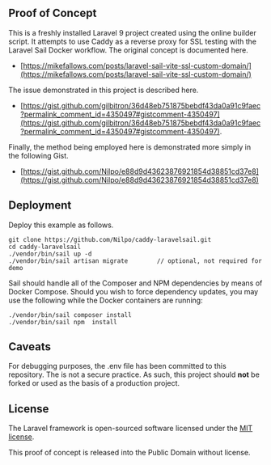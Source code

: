 ## Proof of Concept

This is a freshly installed Laravel 9 project created using the online builder script. It attempts to use Caddy as a reverse proxy for SSL testing with the Laravel Sail Docker workflow. The original concept is documented here.

- [https://mikefallows.com/posts/laravel-sail-vite-ssl-custom-domain/](https://mikefallows.com/posts/laravel-sail-vite-ssl-custom-domain/)

The issue demonstrated in this project is described here.

- [https://gist.github.com/gilbitron/36d48eb751875bebdf43da0a91c9faec?permalink_comment_id=4350497#gistcomment-4350497](https://gist.github.com/gilbitron/36d48eb751875bebdf43da0a91c9faec?permalink_comment_id=4350497#gistcomment-4350497).

Finally, the method being employed here is demonstrated more simply in the following Gist.

- [https://gist.github.com/Nilpo/e88d9d43623876921854d38851cd37e8](https://gist.github.com/Nilpo/e88d9d43623876921854d38851cd37e8)

## Deployment

Deploy this example as follows.

    git clone https://github.com/Nilpo/caddy-laravelsail.git
    cd caddy-laravelsail
    ./vendor/bin/sail up -d
    ./vendor/bin/sail artisan migrate        // optional, not required for demo

Sail should handle all of the Composer and NPM dependencies by means of Docker Compose. Should you wish to force dependency updates, you may use the following while the Docker containers are running:

    ./vendor/bin/sail composer install
    ./vendor/bin/sail npm  install

## Caveats

For debugging purposes, the .env file has been committed to this repository. The is not a secure practice. As such, this project should **not** be forked or used as the basis of a production project.

## License

The Laravel framework is open-sourced software licensed under the [MIT license](https://opensource.org/licenses/MIT).

This proof of concept is released into the Public Domain without license.
